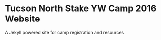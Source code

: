 # Tucson North Stake YW Camp 2016 Website

A Jekyll powered site for camp registration and resources
